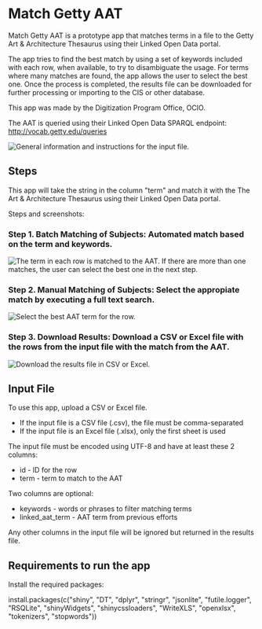 # Match Getty AAT

Match Getty AAT is a prototype app that matches terms in a file to the Getty Art & Architecture Thesaurus using their Linked Open Data portal.

The app tries to find the best match by using a set of keywords included with each row, when available, to try to disambiguate the usage. For terms where many matches are found, the app allows the user to select the best one. Once the process is completed, the results file can be downloaded for further processing or importing to the CIS or other database.

This app was made by the Digitization Program Office, OCIO.

The AAT is queried using their Linked Open Data SPARQL endpoint: http://vocab.getty.edu/queries

![General information and instructions for the [input file](#input-file).](docs/AATScreen1.png)

## Steps

This app will take the string in the column "term" and match it with the The Art & Architecture Thesaurus using their Linked Open Data portal.

Steps and screenshots:

### Step 1. Batch Matching of Subjects: Automated match based on the term and keywords.

![The term in each row is matched to the AAT. If there are more than one matches, the user can select the best one in the next step.](docs/AATScreen2.png)

### Step 2. Manual Matching of Subjects: Select the appropiate match by executing a full text search.

![Select the best AAT term for the row.](docs/AATScreen3.png)

### Step 3. Download Results: Download a CSV or Excel file with the rows from the input file with the match from the AAT.

![Download the results file in CSV or Excel.](docs/AATScreen4.png)

## Input File

To use this app, upload a CSV or Excel file.

 * If the input file is a CSV file (.csv), the file must be comma-separated
 * If the input file is an Excel file (.xlsx), only the first sheet is used

The input file must be encoded using UTF-8 and have at least these 2 columns:

 * id - ID for the row
 * term - term to match to the AAT

Two columns are optional:

 * keywords - words or phrases to filter matching terms
 * linked_aat_term - AAT term from previous efforts

Any other columns in the input file will be ignored but returned in the results file.

## Requirements to run the app

Install the required packages:

install.packages(c("shiny", "DT", "dplyr", "stringr", "jsonlite", "futile.logger", "RSQLite", "shinyWidgets", "shinycssloaders", "WriteXLS", "openxlsx", "tokenizers", "stopwords"))
